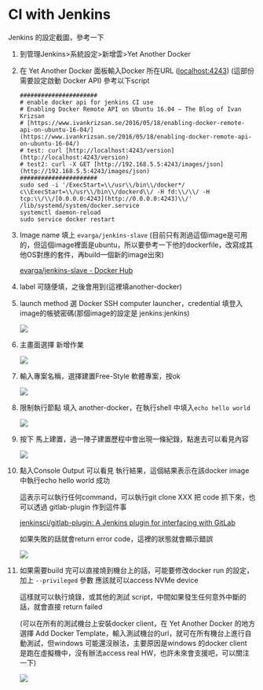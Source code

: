 # CI with Jenkins

Jenkins 的設定截圖，參考一下

1. 到管理Jenkins>系統設定>新增雲>Yet Another Docker

2. 在 Yet Another Docker 面板輸入Docker 所在URL ([localhost:4243](http://localhost:4243)) (這部份需要設定啟動 Docker API) 參考以下script

    ```shell
    ######################
    # enable docker api for jenkins CI use
    # Enabling Docker Remote API on Ubuntu 16.04 – The Blog of Ivan Krizsan
    # [https://www.ivankrizsan.se/2016/05/18/enabling-docker-remote-api-on-ubuntu-16-04/](https://www.ivankrizsan.se/2016/05/18/enabling-docker-remote-api-on-ubuntu-16-04/)
    # test: curl [http://localhost:4243/version](http://localhost:4243/version)
    # test2: curl -X GET [http://192.168.5.5:4243/images/json](http://192.168.5.5:4243/images/json)
    ######################
    sudo sed -i '/ExecStart=\\/usr\\/bin\\/docker*/ c\\ExecStart=\\/usr\\/bin\\/dockerd\\/ -H fd:\\/\\/ -H tcp:\\/\\/[0.0.0.0:4243](http://0.0.0.0:4243)\\/' /lib/systemd/system/docker.service
    systemctl daemon-reload
    sudo service docker restart
    ```

3. Image name 填上 `evarga/jenkins-slave` (目前只有測過這個image是可用的，但這個image裡面是ubuntu，所以要參考一下他的dockerfile，改寫成其他OS對應的套件，再build一個新的image出來)

    [evarga/jenkins-slave - Docker Hub](https://hub.docker.com/r/evarga/jenkins-slave/~/dockerfile/)

4. label 可隨便填，之後會用到(這裡填another-docker)

5. launch method 選 Docker SSH computer launcher，credential 填登入image的帳號密碼(那個image的設定是 jenkins:jenkins)

    ![](設定系統_[Jenkins]_-_2017-10-13_13.55.12.png)

6. 主畫面選擇 新增作業

    ![](儀表板_[Jenkins]_-_2017-10-13_14.32.58.png)

7. 輸入專案名稱，選擇建置Free-Style 軟體專案，按ok

    ![](新增作業_[Jenkins]_-_2017-10-13_14.32.32.png)


8. 限制執行節點 填入 another-docker，在執行shell 中填入`echo hello world`

    ![](docker-plugin-test_Config_[Jenkins]_-_2017-10-13_14.01.08.png)

9. 按下 馬上建置，過一陣子建置歷程中會出現一條紀錄，點進去可以看見內容

    ![](test2_[Jenkins]_-_2017-10-13_14.40.39.png)

10. 點入Console Output 可以看見 執行結果，這個結果表示在該docker image 中執行echo hello world 成功

    這表示可以執行任何command，可以執行git clone XXX 把 code 抓下來，也可以透過 gitlab-plugin 作到這件事

    [jenkinsci/gitlab-plugin: A Jenkins plugin for interfacing with GitLab](https://github.com/jenkinsci/gitlab-plugin)

    如果失敗的話就會return error code，這裡的狀態就會顯示錯誤

    ![](test2_1_Console_[Jenkins]_-_2017-10-13_14.41.04.png)

11. 如果需要build 完可以直接燒到機台上的話，可能要修改docker run 的設定，加上 `--privileged` 參數 應該就可以access NVMe device

    這樣就可以執行燒錄，或其他的測試 script，中間如果發生任何意外中斷的話，就會直接 return failed

    (可以在所有的測試機台上安裝docker client，在 Yet Another Docker 的地方選擇 Add Docker Template，輸入測試機台的url，就可在所有機台上進行自動測試，但windows 可能還沒辦法，主要原因是windows 的docker client 是跑在虛擬機中，沒有辦法access real HW，也許未來會支援吧，可以關注一下)

    ![](設定系統_[Jenkins]_-_2017-10-13_15.30.13.png)

